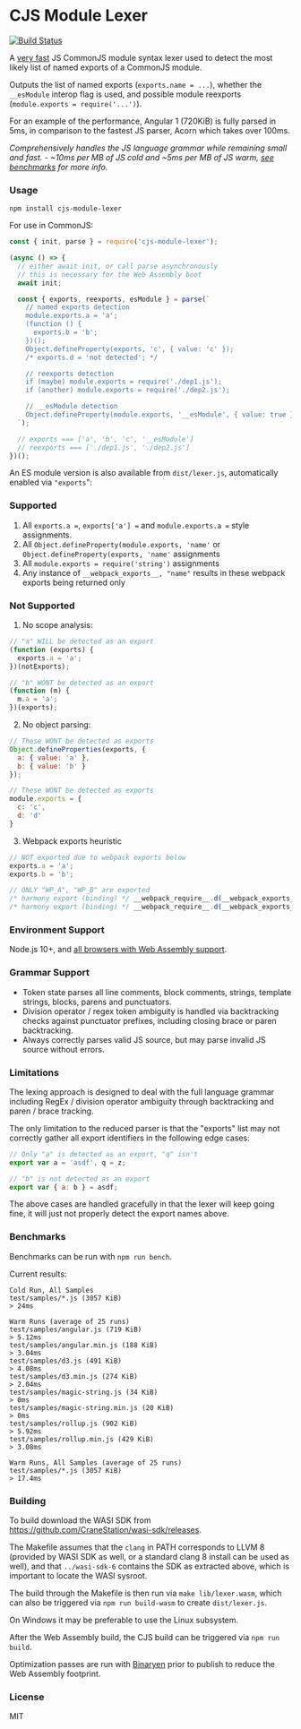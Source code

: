 # CJS Module Lexer

[![Build Status][travis-image]][travis-url]

A [very fast](#benchmarks) JS CommonJS module syntax lexer used to detect the most likely list of named exports of a CommonJS module.

Outputs the list of named exports (`exports.name = ...`), whether the `__esModule` interop flag is used, and possible module reexports (`module.exports = require('...')`).

For an example of the performance, Angular 1 (720KiB) is fully parsed in 5ms, in comparison to the fastest JS parser, Acorn which takes over 100ms.

_Comprehensively handles the JS language grammar while remaining small and fast. - ~10ms per MB of JS cold and ~5ms per MB of JS warm, [see benchmarks](#benchmarks) for more info._

### Usage

```
npm install cjs-module-lexer
```

For use in CommonJS:

```js
const { init, parse } = require('cjs-module-lexer');

(async () => {
  // either await init, or call parse asynchronously
  // this is necessary for the Web Assembly boot
  await init;

  const { exports, reexports, esModule } = parse(`
    // named exports detection
    module.exports.a = 'a';
    (function () {
      exports.b = 'b';
    })();
    Object.defineProperty(exports, 'c', { value: 'c' });
    /* exports.d = 'not detected'; */

    // reexports detection
    if (maybe) module.exports = require('./dep1.js');
    if (another) module.exports = require('./dep2.js');

    // __esModule detection
    Object.defineProperty(module.exports, '__esModule', { value: true })
  `);

  // exports === ['a', 'b', 'c', '__esModule']
  // reexports === ['./dep1.js', './dep2.js']
})();
```

An ES module version is also available from `dist/lexer.js`, automatically enabled via `"exports`":

### Supported

1. All `exports.a =`, `exports['a'] =` and `module.exports.a =` style assignments.
2. All `Object.defineProperty(module.exports, 'name'` or `Object.defineProperty(exports, 'name'` assignments
3. All `module.exports = require('string')` assignments
4. Any instance of `__webpack_exports__, "name"` results in these webpack exports being returned only

### Not Supported

1. No scope analysis:

```js
// "a" WILL be detected as an export
(function (exports) {
  exports.a = 'a'; 
})(notExports);

// "b" WONT be detected as an export
(function (m) {
  m.a = 'a';
})(exports);
```

2. No object parsing:

```js
// These WONT be detected as exports
Object.defineProperties(exports, {
  a: { value: 'a' },
  b: { value: 'b' }
});

// These WONT be detected as exports
module.exports = {
  c: 'c',
  d: 'd'
}
```

3. Webpack exports heuristic

```js
// NOT exported due to webpack exports below
exports.a = 'a';
exports.b = 'b';

// ONLY "WP_A", "WP_B" are exported
/* harmony export (binding) */ __webpack_require__.d(__webpack_exports__, "WP_A", function() { return setBaseUrl; });
/* harmony export (binding) */ __webpack_require__.d(__webpack_exports__, "WP_B", function() { return setBaseUrl; });
```

### Environment Support

Node.js 10+, and [all browsers with Web Assembly support](https://caniuse.com/#feat=wasm).

### Grammar Support

* Token state parses all line comments, block comments, strings, template strings, blocks, parens and punctuators.
* Division operator / regex token ambiguity is handled via backtracking checks against punctuator prefixes, including closing brace or paren backtracking.
* Always correctly parses valid JS source, but may parse invalid JS source without errors.

### Limitations

The lexing approach is designed to deal with the full language grammar including RegEx / division operator ambiguity through backtracking and paren / brace tracking.

The only limitation to the reduced parser is that the "exports" list may not correctly gather all export identifiers in the following edge cases:

```js
// Only "a" is detected as an export, "q" isn't
export var a = 'asdf', q = z;

// "b" is not detected as an export
export var { a: b } = asdf;
```

The above cases are handled gracefully in that the lexer will keep going fine, it will just not properly detect the export names above.

### Benchmarks

Benchmarks can be run with `npm run bench`.

Current results:

```
Cold Run, All Samples
test/samples/*.js (3057 KiB)
> 24ms

Warm Runs (average of 25 runs)
test/samples/angular.js (719 KiB)
> 5.12ms
test/samples/angular.min.js (188 KiB)
> 3.04ms
test/samples/d3.js (491 KiB)
> 4.08ms
test/samples/d3.min.js (274 KiB)
> 2.04ms
test/samples/magic-string.js (34 KiB)
> 0ms
test/samples/magic-string.min.js (20 KiB)
> 0ms
test/samples/rollup.js (902 KiB)
> 5.92ms
test/samples/rollup.min.js (429 KiB)
> 3.08ms

Warm Runs, All Samples (average of 25 runs)
test/samples/*.js (3057 KiB)
> 17.4ms
```

### Building

To build download the WASI SDK from https://github.com/CraneStation/wasi-sdk/releases.

The Makefile assumes that the `clang` in PATH corresponds to LLVM 8 (provided by WASI SDK as well, or a standard clang 8 install can be used as well), and that `../wasi-sdk-6` contains the SDK as extracted above, which is important to locate the WASI sysroot.

The build through the Makefile is then run via `make lib/lexer.wasm`, which can also be triggered via `npm run build-wasm` to create `dist/lexer.js`.

On Windows it may be preferable to use the Linux subsystem.

After the Web Assembly build, the CJS build can be triggered via `npm run build`.

Optimization passes are run with [Binaryen](https://github.com/WebAssembly/binaryen) prior to publish to reduce the Web Assembly footprint.

### License

MIT

[travis-url]: https://travis-ci.org/guybedford/es-module-lexer
[travis-image]: https://travis-ci.org/guybedford/es-module-lexer.svg?branch=master
